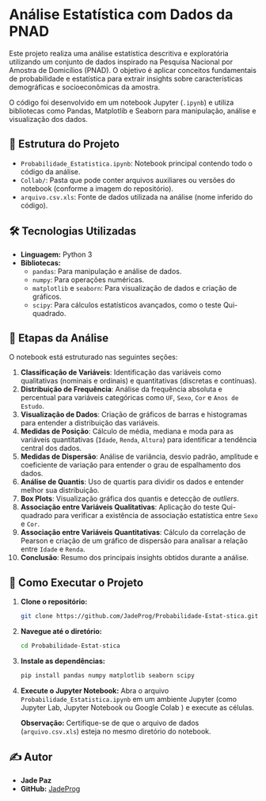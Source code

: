 # Análise Estatística com Dados da PNAD

Este projeto realiza uma análise estatística descritiva e exploratória utilizando um conjunto de dados inspirado na Pesquisa Nacional por Amostra de Domicílios (PNAD). O objetivo é aplicar conceitos fundamentais de probabilidade e estatística para extrair insights sobre características demográficas e socioeconômicas da amostra.

O código foi desenvolvido em um notebook Jupyter (`.ipynb`) e utiliza bibliotecas como Pandas, Matplotlib e Seaborn para manipulação, análise e visualização dos dados.

## 📂 Estrutura do Projeto

-   `Probabilidade_Estatistica.ipynb`: Notebook principal contendo todo o código da análise.
-   `Collab/`: Pasta que pode conter arquivos auxiliares ou versões do notebook (conforme a imagem do repositório).
-   `arquivo.csv.xls`: Fonte de dados utilizada na análise (nome inferido do código).

## 🛠️ Tecnologias Utilizadas

-   **Linguagem:** Python 3
-   **Bibliotecas:**
    -   `pandas`: Para manipulação e análise de dados.
    -   `numpy`: Para operações numéricas.
    -   `matplotlib` e `seaborn`: Para visualização de dados e criação de gráficos.
    -   `scipy`: Para cálculos estatísticos avançados, como o teste Qui-quadrado.

## 📖 Etapas da Análise

O notebook está estruturado nas seguintes seções:

1.  **Classificação de Variáveis**: Identificação das variáveis como qualitativas (nominais e ordinais) e quantitativas (discretas e contínuas).
2.  **Distribuição de Frequência**: Análise da frequência absoluta e percentual para variáveis categóricas como `UF`, `Sexo`, `Cor` e `Anos de Estudo`.
3.  **Visualização de Dados**: Criação de gráficos de barras e histogramas para entender a distribuição das variáveis.
4.  **Medidas de Posição**: Cálculo de média, mediana e moda para as variáveis quantitativas (`Idade`, `Renda`, `Altura`) para identificar a tendência central dos dados.
5.  **Medidas de Dispersão**: Análise de variância, desvio padrão, amplitude e coeficiente de variação para entender o grau de espalhamento dos dados.
6.  **Análise de Quantis**: Uso de quartis para dividir os dados e entender melhor sua distribuição.
7.  **Box Plots**: Visualização gráfica dos quantis e detecção de *outliers*.
8.  **Associação entre Variáveis Qualitativas**: Aplicação do teste Qui-quadrado para verificar a existência de associação estatística entre `Sexo` e `Cor`.
9.  **Associação entre Variáveis Quantitativas**: Cálculo da correlação de Pearson e criação de um gráfico de dispersão para analisar a relação entre `Idade` e `Renda`.
10. **Conclusão**: Resumo dos principais insights obtidos durante a análise.

## 🚀 Como Executar o Projeto

1.  **Clone o repositório:**
    ```bash
    git clone https://github.com/JadeProg/Probabilidade-Estat-stica.git
    ```
2.  **Navegue até o diretório:**
    ```bash
    cd Probabilidade-Estat-stica
    ```
3.  **Instale as dependências:**
    ```bash
    pip install pandas numpy matplotlib seaborn scipy
    ```
4.  **Execute o Jupyter Notebook:**
    Abra o arquivo `Probabilidade_Estatistica.ipynb` em um ambiente Jupyter (como Jupyter Lab, Jupyter Notebook ou Google Colab ) e execute as células.

    **Observação:** Certifique-se de que o arquivo de dados (`arquivo.csv.xls`) esteja no mesmo diretório do notebook.

## ✍️ Autor

-   **Jade Paz**
-   **GitHub:** [JadeProg](https://github.com/JadeProg )

